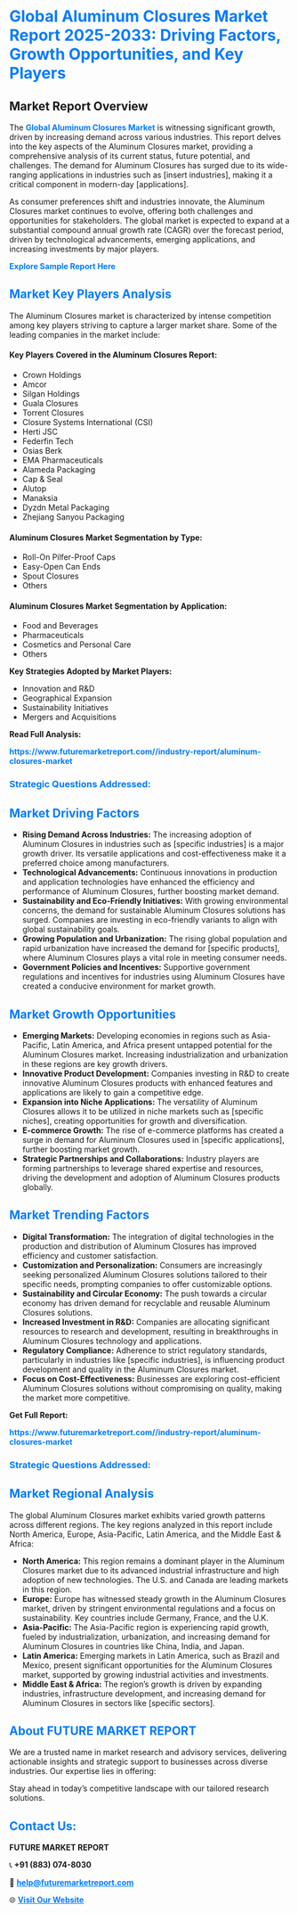 <h1 style="color: #007BFF;">Global Aluminum Closures Market Report 2025-2033: Driving Factors, Growth Opportunities, and Key Players</h1>

<section id="overview">
<h2>Market Report Overview</h2>
<p>The <a href="https://www.futuremarketreport.com//industry-report/aluminum-closures-market" style="color: #007BFF; text-decoration: none;"><strong>Global Aluminum Closures Market</strong></a> is witnessing significant growth, driven by increasing demand across various industries. This report delves into the key aspects of the Aluminum Closures market, providing a comprehensive analysis of its current status, future potential, and challenges. The demand for Aluminum Closures has surged due to its wide-ranging applications in industries such as [insert industries], making it a critical component in modern-day [applications].</p>
<p>As consumer preferences shift and industries innovate, the Aluminum Closures market continues to evolve, offering both challenges and opportunities for stakeholders. The global market is expected to expand at a substantial compound annual growth rate (CAGR) over the forecast period, driven by technological advancements, emerging applications, and increasing investments by major players.</p>
</section>

<section id="overview">
<p><a href="https://www.futuremarketreport.com//request-sample/reportId=49568" style="color: #007BFF; text-decoration: none;"><strong>Explore Sample Report Here</strong></a></p>
</section>

<section id="key-players">
<h2 style="color: #007BFF;">Market Key Players Analysis</h2>
<p>The Aluminum Closures market is characterized by intense competition among key players striving to capture a larger market share. Some of the leading companies in the market include:</p>
<h4>Key Players Covered in the Aluminum Closures Report:</h4>
<ul><li>Crown Holdings</li><li>Amcor</li><li>Silgan Holdings</li><li>Guala Closures</li><li>Torrent Closures</li><li>Closure Systems International (CSI)</li><li>Herti JSC</li><li>Federfin Tech</li><li>Osias Berk</li><li>EMA Pharmaceuticals</li><li>Alameda Packaging</li><li>Cap &amp; Seal</li><li>Alutop</li><li>Manaksia</li><li>Dyzdn Metal Packaging</li><li>Zhejiang Sanyou Packaging</li></ul>
<h4>Aluminum Closures Market Segmentation by Type:</h4>
<ul><li>Roll-On Pilfer-Proof Caps</li><li>Easy-Open Can Ends</li><li>Spout Closures</li><li>Others</li></ul>

<h4>Aluminum Closures Market Segmentation by Application:</h4>
<ul><li>Food and Beverages</li><li>Pharmaceuticals</li><li>Cosmetics and Personal Care</li><li>Others</li></ul>
<p><strong>Key Strategies Adopted by Market Players:</strong></p>
<ul>
<li>Innovation and R&D</li>
<li>Geographical Expansion</li>
<li>Sustainability Initiatives</li>
<li>Mergers and Acquisitions</li>
</ul>
</section>

<section>
<p><strong>Read Full Analysis: </strong></p><a href="https://www.futuremarketreport.com//industry-report/aluminum-closures-market" style="color: #007BFF; text-decoration: none;"><strong>https://www.futuremarketreport.com//industry-report/aluminum-closures-market</strong></a>
<h3 style="color: #007BFF;">Strategic Questions Addressed:</h3>
</section>

<section id="driving-factors">
<h2 style="color: #007BFF;">Market Driving Factors</h2>
<ul>
<li><strong>Rising Demand Across Industries:</strong> The increasing adoption of Aluminum Closures in industries such as [specific industries] is a major growth driver. Its versatile applications and cost-effectiveness make it a preferred choice among manufacturers.</li>
<li><strong>Technological Advancements:</strong> Continuous innovations in production and application technologies have enhanced the efficiency and performance of Aluminum Closures, further boosting market demand.</li>
<li><strong>Sustainability and Eco-Friendly Initiatives:</strong> With growing environmental concerns, the demand for sustainable Aluminum Closures solutions has surged. Companies are investing in eco-friendly variants to align with global sustainability goals.</li>
<li><strong>Growing Population and Urbanization:</strong> The rising global population and rapid urbanization have increased the demand for [specific products], where Aluminum Closures plays a vital role in meeting consumer needs.</li>
<li><strong>Government Policies and Incentives:</strong> Supportive government regulations and incentives for industries using Aluminum Closures have created a conducive environment for market growth.</li>
</ul>
</section>

<section id="growth-opportunities">
<h2 style="color: #007BFF;">Market Growth Opportunities</h2>
<ul>
<li><strong>Emerging Markets:</strong> Developing economies in regions such as Asia-Pacific, Latin America, and Africa present untapped potential for the Aluminum Closures market. Increasing industrialization and urbanization in these regions are key growth drivers.</li>
<li><strong>Innovative Product Development:</strong> Companies investing in R&D to create innovative Aluminum Closures products with enhanced features and applications are likely to gain a competitive edge.</li>
<li><strong>Expansion into Niche Applications:</strong> The versatility of Aluminum Closures allows it to be utilized in niche markets such as [specific niches], creating opportunities for growth and diversification.</li>
<li><strong>E-commerce Growth:</strong> The rise of e-commerce platforms has created a surge in demand for Aluminum Closures used in [specific applications], further boosting market growth.</li>
<li><strong>Strategic Partnerships and Collaborations:</strong> Industry players are forming partnerships to leverage shared expertise and resources, driving the development and adoption of Aluminum Closures products globally.</li>
</ul>
</section>

<section id="trending-factors">
<h2 style="color: #007BFF;">Market Trending Factors</h2>
<ul>
<li><strong>Digital Transformation:</strong> The integration of digital technologies in the production and distribution of Aluminum Closures has improved efficiency and customer satisfaction.</li>
<li><strong>Customization and Personalization:</strong> Consumers are increasingly seeking personalized Aluminum Closures solutions tailored to their specific needs, prompting companies to offer customizable options.</li>
<li><strong>Sustainability and Circular Economy:</strong> The push towards a circular economy has driven demand for recyclable and reusable Aluminum Closures solutions.</li>
<li><strong>Increased Investment in R&D:</strong> Companies are allocating significant resources to research and development, resulting in breakthroughs in Aluminum Closures technology and applications.</li>
<li><strong>Regulatory Compliance:</strong> Adherence to strict regulatory standards, particularly in industries like [specific industries], is influencing product development and quality in the Aluminum Closures market.</li>
<li><strong>Focus on Cost-Effectiveness:</strong> Businesses are exploring cost-efficient Aluminum Closures solutions without compromising on quality, making the market more competitive.</li>
</ul>
</section>

<section>
<p><strong>Get Full Report: </strong></p><a href="https://www.futuremarketreport.com//industry-report/aluminum-closures-market" style="color: #007BFF; text-decoration: none;"><strong>https://www.futuremarketreport.com//industry-report/aluminum-closures-market</strong></a>
<h3 style="color: #007BFF;">Strategic Questions Addressed:</h3>
</section>


<section id="regional-analysis">
<h2 style="color: #007BFF;">Market Regional Analysis</h2>
<p>The global Aluminum Closures market exhibits varied growth patterns across different regions. The key regions analyzed in this report include North America, Europe, Asia-Pacific, Latin America, and the Middle East & Africa:</p>
<ul>
<li><strong>North America:</strong> This region remains a dominant player in the Aluminum Closures market due to its advanced industrial infrastructure and high adoption of new technologies. The U.S. and Canada are leading markets in this region.</li>
<li><strong>Europe:</strong> Europe has witnessed steady growth in the Aluminum Closures market, driven by stringent environmental regulations and a focus on sustainability. Key countries include Germany, France, and the U.K.</li>
<li><strong>Asia-Pacific:</strong> The Asia-Pacific region is experiencing rapid growth, fueled by industrialization, urbanization, and increasing demand for Aluminum Closures in countries like China, India, and Japan.</li>
<li><strong>Latin America:</strong> Emerging markets in Latin America, such as Brazil and Mexico, present significant opportunities for the Aluminum Closures market, supported by growing industrial activities and investments.</li>
<li><strong>Middle East & Africa:</strong> The region’s growth is driven by expanding industries, infrastructure development, and increasing demand for Aluminum Closures in sectors like [specific sectors].</li>
</ul>
</section>

<footer>
<h2 style="color: #007BFF;">About FUTURE MARKET REPORT</h2>
<p>We are a trusted name in market research and advisory services, delivering actionable insights and strategic support to businesses across diverse industries. Our expertise lies in offering:</p>

<p>Stay ahead in today’s competitive landscape with our tailored research solutions.</p>

<h2 style="color: #007BFF;">Contact Us:</h2>
<p><strong>FUTURE MARKET REPORT</strong></p>
<p>📞 <strong>+91 (883) 074-8030</strong></p>
<p>📧 <strong><a href="mailto:help@futuremarketreport.com" style="color: #007BFF;">help@futuremarketreport.com</a></strong></p>
<p>🌐 <strong><a href="https://www.futuremarketreport.com/" style="color: #007BFF;">Visit Our Website</a></strong></p>
</footer>
